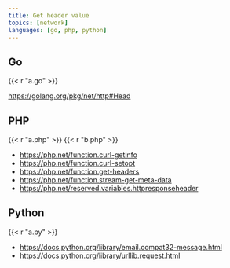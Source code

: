 ```yaml
---
title: Get header value
topics: [network]
languages: [go, php, python]
---
```


## Go

{{< r "a.go" >}}

<https://golang.org/pkg/net/http#Head>

## PHP

{{< r "a.php" >}}
{{< r "b.php" >}}

- <https://php.net/function.curl-getinfo>
- <https://php.net/function.curl-setopt>
- <https://php.net/function.get-headers>
- <https://php.net/function.stream-get-meta-data>
- <https://php.net/reserved.variables.httpresponseheader>

## Python

{{< r "a.py" >}}

- <https://docs.python.org/library/email.compat32-message.html>
- <https://docs.python.org/library/urllib.request.html>
